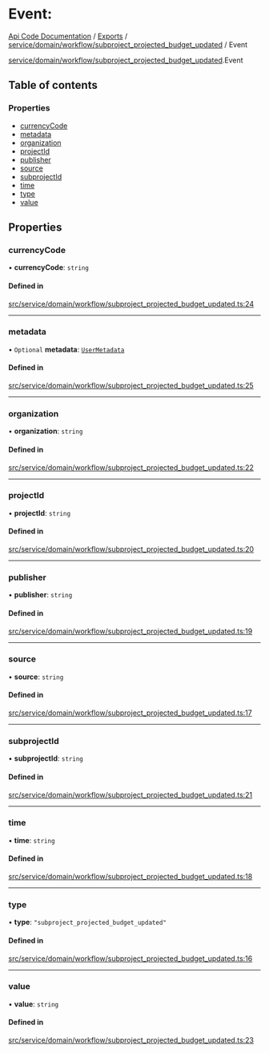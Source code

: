 # Event: 
 
[Api Code Documentation](../README.md) / [Exports](../modules.md) / [service/domain/workflow/subproject\_projected\_budget\_updated](../modules/service_domain_workflow_subproject_projected_budget_updated.md) / Event

[service/domain/workflow/subproject\_projected\_budget\_updated](../modules/service_domain_workflow_subproject_projected_budget_updated.md).Event

## Table of contents

### Properties

- [currencyCode](service_domain_workflow_subproject_projected_budget_updated.Event.md#currencycode)
- [metadata](service_domain_workflow_subproject_projected_budget_updated.Event.md#metadata)
- [organization](service_domain_workflow_subproject_projected_budget_updated.Event.md#organization)
- [projectId](service_domain_workflow_subproject_projected_budget_updated.Event.md#projectid)
- [publisher](service_domain_workflow_subproject_projected_budget_updated.Event.md#publisher)
- [source](service_domain_workflow_subproject_projected_budget_updated.Event.md#source)
- [subprojectId](service_domain_workflow_subproject_projected_budget_updated.Event.md#subprojectid)
- [time](service_domain_workflow_subproject_projected_budget_updated.Event.md#time)
- [type](service_domain_workflow_subproject_projected_budget_updated.Event.md#type)
- [value](service_domain_workflow_subproject_projected_budget_updated.Event.md#value)

## Properties

### currencyCode

• **currencyCode**: `string`

#### Defined in

[src/service/domain/workflow/subproject_projected_budget_updated.ts:24](https://github.com/openkfw/TruBudget/blob/e3c318d/api/src/service/domain/workflow/subproject_projected_budget_updated.ts#L24)

___

### metadata

• `Optional` **metadata**: [`UserMetadata`](../modules/service_domain_metadata.md#usermetadata)

#### Defined in

[src/service/domain/workflow/subproject_projected_budget_updated.ts:25](https://github.com/openkfw/TruBudget/blob/e3c318d/api/src/service/domain/workflow/subproject_projected_budget_updated.ts#L25)

___

### organization

• **organization**: `string`

#### Defined in

[src/service/domain/workflow/subproject_projected_budget_updated.ts:22](https://github.com/openkfw/TruBudget/blob/e3c318d/api/src/service/domain/workflow/subproject_projected_budget_updated.ts#L22)

___

### projectId

• **projectId**: `string`

#### Defined in

[src/service/domain/workflow/subproject_projected_budget_updated.ts:20](https://github.com/openkfw/TruBudget/blob/e3c318d/api/src/service/domain/workflow/subproject_projected_budget_updated.ts#L20)

___

### publisher

• **publisher**: `string`

#### Defined in

[src/service/domain/workflow/subproject_projected_budget_updated.ts:19](https://github.com/openkfw/TruBudget/blob/e3c318d/api/src/service/domain/workflow/subproject_projected_budget_updated.ts#L19)

___

### source

• **source**: `string`

#### Defined in

[src/service/domain/workflow/subproject_projected_budget_updated.ts:17](https://github.com/openkfw/TruBudget/blob/e3c318d/api/src/service/domain/workflow/subproject_projected_budget_updated.ts#L17)

___

### subprojectId

• **subprojectId**: `string`

#### Defined in

[src/service/domain/workflow/subproject_projected_budget_updated.ts:21](https://github.com/openkfw/TruBudget/blob/e3c318d/api/src/service/domain/workflow/subproject_projected_budget_updated.ts#L21)

___

### time

• **time**: `string`

#### Defined in

[src/service/domain/workflow/subproject_projected_budget_updated.ts:18](https://github.com/openkfw/TruBudget/blob/e3c318d/api/src/service/domain/workflow/subproject_projected_budget_updated.ts#L18)

___

### type

• **type**: ``"subproject_projected_budget_updated"``

#### Defined in

[src/service/domain/workflow/subproject_projected_budget_updated.ts:16](https://github.com/openkfw/TruBudget/blob/e3c318d/api/src/service/domain/workflow/subproject_projected_budget_updated.ts#L16)

___

### value

• **value**: `string`

#### Defined in

[src/service/domain/workflow/subproject_projected_budget_updated.ts:23](https://github.com/openkfw/TruBudget/blob/e3c318d/api/src/service/domain/workflow/subproject_projected_budget_updated.ts#L23)
